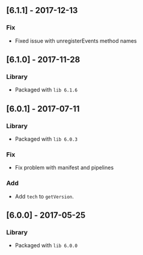## [6.1.1] - 2017-12-13
### Fix
- Fixed issue with unregisterEvents method names

## [6.1.0] - 2017-11-28
### Library
- Packaged with `lib 6.1.6`

## [6.0.1] - 2017-07-11
### Library
- Packaged with `lib 6.0.3`
### Fix
- Fix problem with manifest and pipelines
### Add
- Add `tech` to `getVersion`.

## [6.0.0] - 2017-05-25
### Library
- Packaged with `lib 6.0.0`
